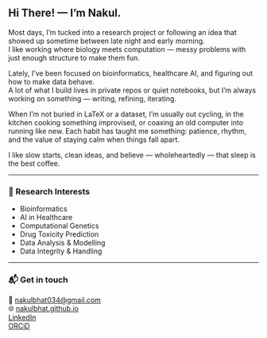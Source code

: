 ## Hi There! — I’m Nakul.

Most days, I’m tucked into a research project or following an idea that showed up sometime between late night and early morning.  
I like working where biology meets computation — messy problems with just enough structure to make them fun.

Lately, I’ve been focused on bioinformatics, healthcare AI, and figuring out how to make data behave.  
A lot of what I build lives in private repos or quiet notebooks, but I’m always working on something — writing, refining, iterating.

When I’m not buried in LaTeX or a dataset, I’m usually out cycling, in the kitchen cooking something improvised, or coaxing an old computer into running like new. 
Each habit has taught me something: patience, rhythm, and the value of staying calm when things fall apart.

I like slow starts, clean ideas, and believe — wholeheartedly — that sleep is the best coffee.

---

### 🧪 Research Interests  
- Bioinformatics  
- AI in Healthcare  
- Computational Genetics  
- Drug Toxicity Prediction  
- Data Analysis & Modelling  
- Data Integrity & Handling  

---

### 📬 Get in touch  
📧 nakulbhat034@gmail.com  
🌐 [nakulbhat.github.io](https://nakulbhat.github.io)  
[LinkedIn](https://www.linkedin.com/in/nakulbhat/)  
[ORCiD](https://orcid.org/0009-0003-6017-3093)
